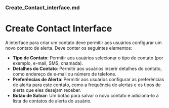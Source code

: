 
### Create_Contact_interface.md

# Create Contact Interface

A interface para criar um contato deve permitir aos usuários configurar um novo contato de alerta. Deve conter os seguintes elementos:

- **Tipo de Contato**: Permitir aos usuários selecionar o tipo de contato (por exemplo, e-mail, SMS, chamada).
- **Detalhes do Contato**: Permitir aos usuários inserir detalhes do contato, como endereço de e-mail ou número de telefone.
- **Preferências de Alerta**: Permitir aos usuários configurar as preferências de alerta para este contato, como a frequência de alertas e os tipos de alerta que eles desejam receber.
- **Botão de Salvar**: Um botão para salvar o novo contato e adicioná-lo à lista de contatos de alerta do usuário.
